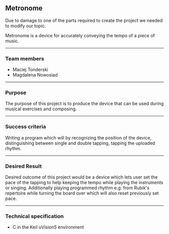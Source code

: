 ## Metronome  

Due to damage to one of the parts required to create the project we needed to modify our topic.

Metronome is a device for accurately conveying the tempo of a piece of music.

----
### **Team members** 
- Maciej Tonderski
- Magdalena Nowosiad


----
### **Purpose** 

The purpose of this project is to produce the device that can be used during musical exercises and composing.



 ----
 ### **Success criteria** 

Writing a program which will by recognizing the position of the device, distinguishing between single and double tapping, tapping the uploaded rhythm.


 ----
 ### **Desired Result** 

Desired outcome of this project would be a device which lets user set the pace of the tapping to help keeping the tempo while playing the instruments or singing.
Additionally playing programmed rhythm e.g. from Rubik's repertoire while turning the board over which will also reset previously set pace.


 ----
 ### **Technical specification** 

 - C in the Keil uVision5 environment
